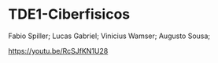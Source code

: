 # TDE1-Ciberfisicos

Fabio Spiller;
Lucas Gabriel;
Vinicius Wamser;
Augusto Sousa;

https://youtu.be/RcSJfKN1U28
